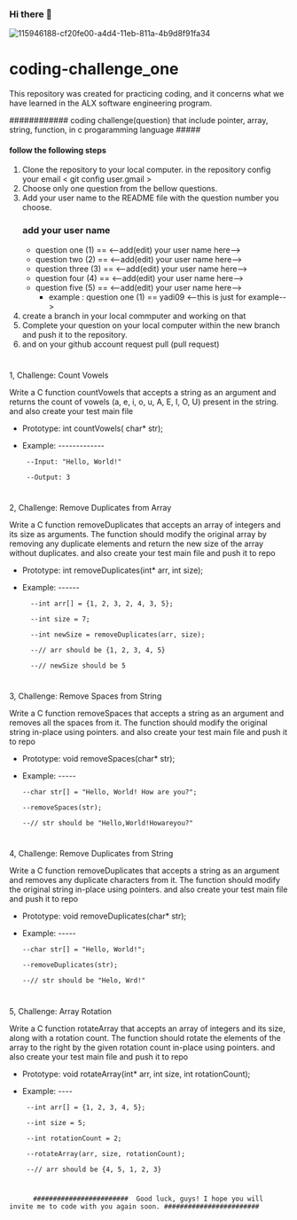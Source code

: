 ### Hi there 👋
 ![115946188-cf20fe00-a4d4-11eb-811a-4b9d8f91fa34](https://github.com/yadi09/coding-challenge_one/assets/140100340/ce00f70c-556e-4697-a014-d57ea982e898)
# coding-challenge_one
This repository was created for practicing coding, and it concerns what we have learned in the ALX software engineering program.


############   coding challenge(question) that include pointer, array, string, function, in c progaramming language #####



#### follow the following steps ####

1. Clone the repository to your local computer. in the repository config your email < git config user.gmail <your email>>
2. Choose only one question from the bellow questions.
3. Add your user name to the README file with the question number you choose.
   ### add your user name ###
   - question one (1)  ==  <--add(edit) your user name here-->
   - question two (2)  ==  <--add(edit) your user name here-->
   - question three (3)  ==  <--add(edit) your user name here-->
   - question four (4)  ==  <--add(edit) your user name here-->
   - question five (5)  ==  <--add(edit) your user name here-->
        * example :  question one (1) == yadi09  <--this is just for example-->
4. create a branch in your local commputer and working on that
6. Complete your question on your local computer within the new branch and push it to the repository.
7. and on your github account request pull (pull request)

#
#
#
#
#

1, Challenge: Count Vowels

   Write a C function countVowels that accepts a string as an argument and returns the count of vowels (a, e, i, o, u, A, E, I, O, U) present in the string.
   and also create your test main file 
  
   * Prototype: int countVowels( char* str);
   * Example: -------------
     
          --Input: "Hello, World!"
   
          --Output: 3
#
#
#
#
#
#

2, Challenge: Remove Duplicates from Array

   Write a C function removeDuplicates that accepts an array of integers and its size as arguments.
   The function should modify the original array by removing any duplicate elements and return the new size of the 
   array without duplicates.
   and also create your test main file and push it to repo

 * Prototype: int removeDuplicates(int* arr, int size);
   
 * Example: ------
   
         --int arr[] = {1, 2, 3, 2, 4, 3, 5};
   
         --int size = 7;

         --int newSize = removeDuplicates(arr, size);

         --// arr should be {1, 2, 3, 4, 5}

         --// newSize should be 5
#
#
#
#
#
3, Challenge: Remove Spaces from String

   Write a C function removeSpaces that accepts a string as an argument and removes all the spaces from it. The function should modify the original string in-place using pointers.
   and also create your test main file and push it to repo
  
 * Prototype: void removeSpaces(char* str);
 * Example: -----

       --char str[] = "Hello, World! How are you?";

       --removeSpaces(str);

       --// str should be "Hello,World!Howareyou?"
#
#
#
#
#
 4, Challenge: Remove Duplicates from String

   Write a C function removeDuplicates that accepts a string as an argument and removes any duplicate characters from it. The function should modify the original string in-place using pointers.
   and also create your test main file and push it to repo
  
 * Prototype: void removeDuplicates(char* str);
 * Example: -----

       --char str[] = "Hello, World!";

       --removeDuplicates(str);

       --// str should be "Helo, Wrd!"
#
#
#
#
#
#
5, Challenge: Array Rotation

   Write a C function rotateArray that accepts an array of integers and its size, along with a rotation count.
   The function should rotate the elements of the array to the right by the given rotation count in-place using pointers.
   and also create your test main file and push it to repo
  
 * Prototype: void rotateArray(int* arr, int size, int rotationCount);
 * Example: ----

        --int arr[] = {1, 2, 3, 4, 5};

        --int size = 5;

        --int rotationCount = 2;

        --rotateArray(arr, size, rotationCount);

        --// arr should be {4, 5, 1, 2, 3}
#
#
          ########################  Good luck, guys! I hope you will invite me to code with you again soon. ########################
